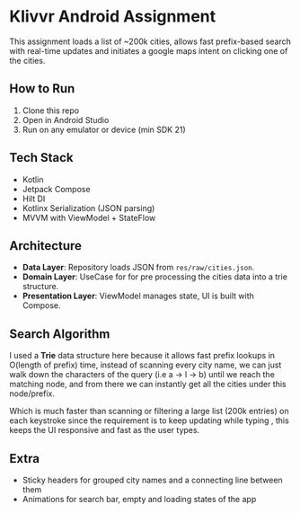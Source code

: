 # Klivvr Android Assignment

This assignment loads a list of ~200k cities, allows fast prefix-based search with real-time updates and initiates a google maps intent on clicking one of the cities.

## How to Run
1. Clone this repo
2. Open in Android Studio
3. Run on any emulator or device (min SDK 21)

## Tech Stack
- Kotlin
- Jetpack Compose
- Hilt DI
- Kotlinx Serialization (JSON parsing)
- MVVM with ViewModel + StateFlow

## Architecture
- **Data Layer**: Repository loads JSON from `res/raw/cities.json`.
- **Domain Layer**: UseCase for for pre processing the cities data into a trie structure.
- **Presentation Layer**: ViewModel manages state, UI is built with Compose.

## Search Algorithm
I used a **Trie** data structure here because it allows fast prefix lookups in O(length of prefix) time,
instead of scanning every city name, we can just walk down the characters of the query (i.e a -> l -> b) until we reach the matching node,
and from there we can instantly get all the cities under this node/prefix.

Which is much faster than scanning or filtering a large list (200k entries) on each keystroke since the requirement is to keep updating while typing
, this keeps the UI responsive and fast as the user types.

## Extra
- Sticky headers for grouped city names and a connecting line between them
- Animations for search bar, empty and loading states of the app
